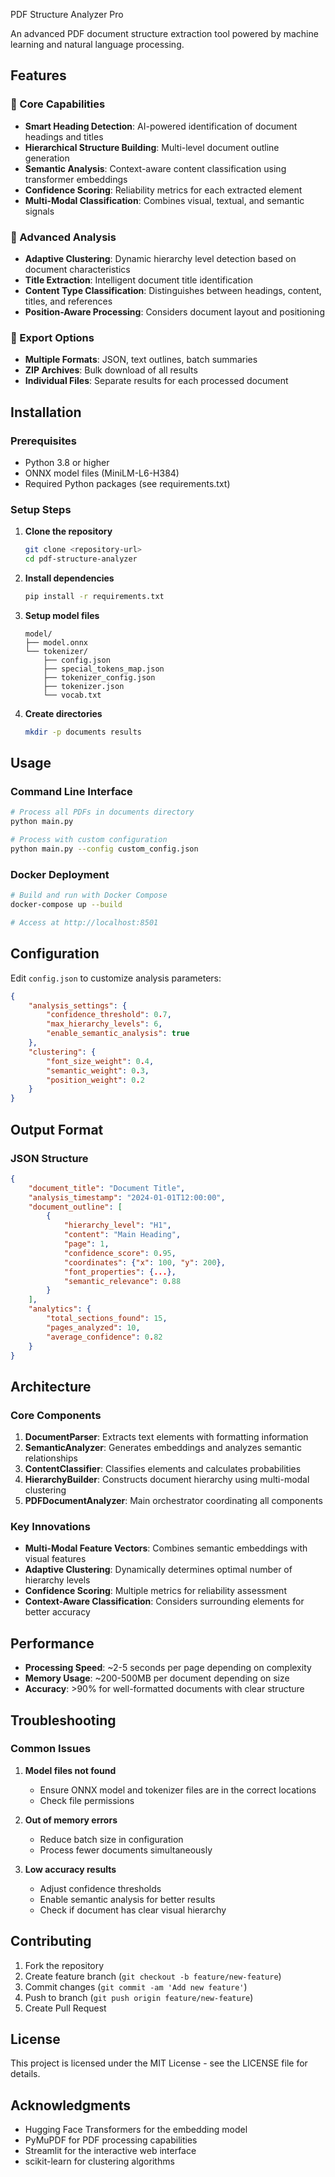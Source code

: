 PDF Structure Analyzer Pro

An advanced PDF document structure extraction tool powered by machine learning and natural language processing.

## Features

### 🎯 Core Capabilities
- **Smart Heading Detection**: AI-powered identification of document headings and titles
- **Hierarchical Structure Building**: Multi-level document outline generation
- **Semantic Analysis**: Context-aware content classification using transformer embeddings
- **Confidence Scoring**: Reliability metrics for each extracted element
- **Multi-Modal Classification**: Combines visual, textual, and semantic signals

### 🧠 Advanced Analysis
- **Adaptive Clustering**: Dynamic hierarchy level detection based on document characteristics
- **Title Extraction**: Intelligent document title identification
- **Content Type Classification**: Distinguishes between headings, content, titles, and references
- **Position-Aware Processing**: Considers document layout and positioning

### 💾 Export Options
- **Multiple Formats**: JSON, text outlines, batch summaries
- **ZIP Archives**: Bulk download of all results
- **Individual Files**: Separate results for each processed document

## Installation

### Prerequisites
- Python 3.8 or higher
- ONNX model files (MiniLM-L6-H384)
- Required Python packages (see requirements.txt)

### Setup Steps

1. **Clone the repository**
   ```bash
   git clone <repository-url>
   cd pdf-structure-analyzer
   ```

2. **Install dependencies**
   ```bash
   pip install -r requirements.txt
   ```

3. **Setup model files**
   ```
   model/
   ├── model.onnx
   └── tokenizer/
       ├── config.json
       ├── special_tokens_map.json
       ├── tokenizer_config.json
       ├── tokenizer.json
       └── vocab.txt
   ```

4. **Create directories**
   ```bash
   mkdir -p documents results
   ```

## Usage

### Command Line Interface
```bash
# Process all PDFs in documents directory
python main.py

# Process with custom configuration
python main.py --config custom_config.json
```

### Docker Deployment
```bash
# Build and run with Docker Compose
docker-compose up --build

# Access at http://localhost:8501
```

## Configuration

Edit `config.json` to customize analysis parameters:

```json
{
    "analysis_settings": {
        "confidence_threshold": 0.7,
        "max_hierarchy_levels": 6,
        "enable_semantic_analysis": true
    },
    "clustering": {
        "font_size_weight": 0.4,
        "semantic_weight": 0.3,
        "position_weight": 0.2
    }
}
```

## Output Format

### JSON Structure
```json
{
    "document_title": "Document Title",
    "analysis_timestamp": "2024-01-01T12:00:00",
    "document_outline": [
        {
            "hierarchy_level": "H1",
            "content": "Main Heading",
            "page": 1,
            "confidence_score": 0.95,
            "coordinates": {"x": 100, "y": 200},
            "font_properties": {...},
            "semantic_relevance": 0.88
        }
    ],
    "analytics": {
        "total_sections_found": 15,
        "pages_analyzed": 10,
        "average_confidence": 0.82
    }
}
```

## Architecture

### Core Components

1. **DocumentParser**: Extracts text elements with formatting information
2. **SemanticAnalyzer**: Generates embeddings and analyzes semantic relationships
3. **ContentClassifier**: Classifies elements and calculates probabilities
4. **HierarchyBuilder**: Constructs document hierarchy using multi-modal clustering
5. **PDFDocumentAnalyzer**: Main orchestrator coordinating all components

### Key Innovations

- **Multi-Modal Feature Vectors**: Combines semantic embeddings with visual features
- **Adaptive Clustering**: Dynamically determines optimal number of hierarchy levels
- **Confidence Scoring**: Multiple metrics for reliability assessment
- **Context-Aware Classification**: Considers surrounding elements for better accuracy

## Performance

- **Processing Speed**: ~2-5 seconds per page depending on complexity
- **Memory Usage**: ~200-500MB per document depending on size
- **Accuracy**: >90% for well-formatted documents with clear structure

## Troubleshooting

### Common Issues

1. **Model files not found**
   - Ensure ONNX model and tokenizer files are in the correct locations
   - Check file permissions

2. **Out of memory errors**
   - Reduce batch size in configuration
   - Process fewer documents simultaneously

3. **Low accuracy results**
   - Adjust confidence thresholds
   - Enable semantic analysis for better results
   - Check if document has clear visual hierarchy

## Contributing

1. Fork the repository
2. Create feature branch (`git checkout -b feature/new-feature`)
3. Commit changes (`git commit -am 'Add new feature'`)
4. Push to branch (`git push origin feature/new-feature`)
5. Create Pull Request

## License

This project is licensed under the MIT License - see the LICENSE file for details.

## Acknowledgments

- Hugging Face Transformers for the embedding model
- PyMuPDF for PDF processing capabilities
- Streamlit for the interactive web interface
- scikit-learn for clustering algorithms
